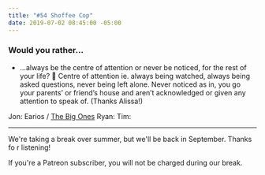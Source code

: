```yaml
---
title: "#54 Shoffee Cop"
date: 2019-07-02 08:45:00 -05:00
---
```


### Would you rather…
- …always be the centre of attention or never be noticed, for the rest of your life? 😬 Centre of attention ie. always being watched, always being asked questions, never being left alone. Never noticed as in, you go your parents’ or friend’s house and aren’t acknowledged or given any attention to speak of. (Thanks Alissa!)

Jon: Earios / [The Big Ones](https://www.earios.net/the-big-ones)
Ryan: 
Tim: 

---

We're taking a break over summer, but we'll be back in September. Thanks fo r listening!

If you're a Patreon subscriber, you will not be charged during our break.